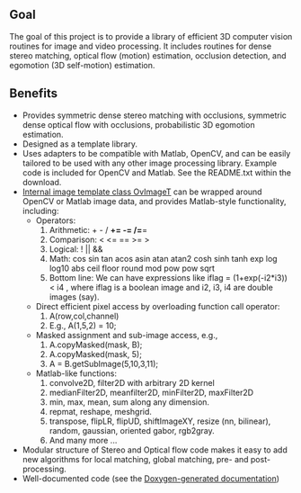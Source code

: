 ## Goal ##
The goal of this project is to provide a library of efficient 3D computer vision routines for image and video processing. It includes routines for dense stereo matching, optical flow (motion) estimation, occlusion detection, and egomotion (3D self-motion) estimation.

## Benefits ##
  * Provides symmetric dense stereo matching with occlusions, symmetric dense optical flow with occlusions, probabilistic 3D egomotion estimation.
  * Designed as a template library.
  * Uses adapters to be compatible with Matlab, OpenCV, and can be easily tailored to be used with any other image processing library. Example code is included for OpenCV and Matlab. See the README.txt within the download.
  * [Internal image template class OvImageT](http://www.cs.umd.edu/users/ogale/openvis3d/docs/class_ov_image_t.html) can be wrapped around OpenCV or Matlab image data, and provides Matlab-style functionality, including:
    * Operators:
      1. Arithmetic: +  -  /  **+=  -=  /=**=
      1. Comparison: <  <=  ==  >=  >
      1. Logical:   !   ||  &&
      1. Math: cos  sin  tan  acos  asin  atan  atan2 cosh  sinh  tanh  exp  log  log10  abs  ceil  floor round mod  pow  pow  sqrt
      1. Bottom line:   We can have expressions like iflag = (1+exp(-i2\*i3)) < i4 , where iflag is a boolean image and i2, i3, i4 are double images (say).
    * Direct efficient pixel access by overloading function call operator:
      1. A(row,col,channel)
      1. E.g., A(1,5,2) = 10;
    * Masked assignment and sub-image access, e.g.,
      1. A.copyMasked(mask, B);
      1. A.copyMasked(mask, 5);
      1. A = B.getSubImage(5,10,3,11);
    * Matlab-like functions:
      1. convolve2D, filter2D with arbitrary 2D kernel
      1. medianFilter2D, meanfilter2D, minFilter2D, maxFilter2D
      1. min, max, mean, sum along any dimension.
      1. repmat, reshape, meshgrid.
      1. transpose, flipLR, flipUD, shiftImageXY, resize (nn, bilinear), random, gaussian, oriented gabor, rgb2gray.
      1. And many more ...
  * Modular structure of Stereo and Optical flow code makes it easy to add new algorithms for local matching, global matching, pre- and post-processing.
  * Well-documented code (see the [Doxygen-generated documentation](http://www.cs.umd.edu/users/ogale/openvis3d/docs/annotated.html))